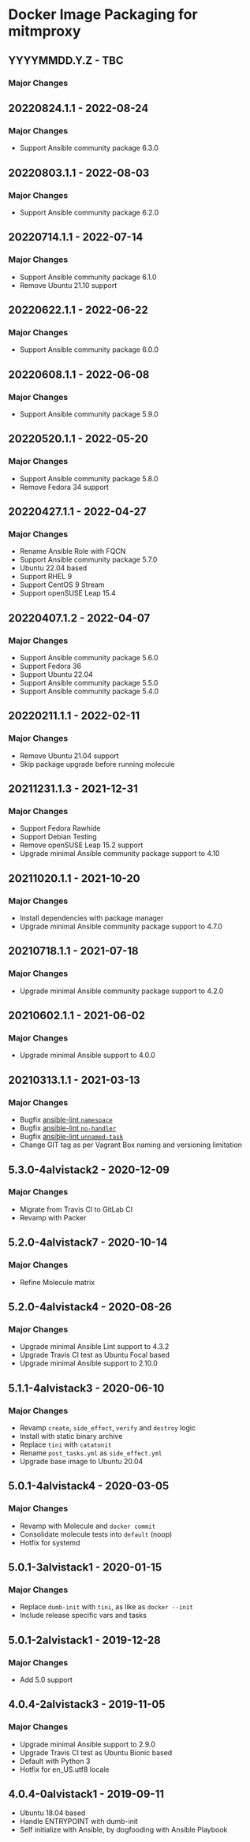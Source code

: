 # Docker Image Packaging for mitmproxy

## YYYYMMDD.Y.Z - TBC

### Major Changes

## 20220824.1.1 - 2022-08-24

### Major Changes

  - Support Ansible community package 6.3.0

## 20220803.1.1 - 2022-08-03

### Major Changes

  - Support Ansible community package 6.2.0

## 20220714.1.1 - 2022-07-14

### Major Changes

  - Support Ansible community package 6.1.0
  - Remove Ubuntu 21.10 support

## 20220622.1.1 - 2022-06-22

### Major Changes

  - Support Ansible community package 6.0.0

## 20220608.1.1 - 2022-06-08

### Major Changes

  - Support Ansible community package 5.9.0

## 20220520.1.1 - 2022-05-20

### Major Changes

  - Support Ansible community package 5.8.0
  - Remove Fedora 34 support

## 20220427.1.1 - 2022-04-27

### Major Changes

  - Rename Ansible Role with FQCN
  - Support Ansible community package 5.7.0
  - Ubuntu 22.04 based
  - Support RHEL 9
  - Support CentOS 9 Stream
  - Support openSUSE Leap 15.4

## 20220407.1.2 - 2022-04-07

### Major Changes

  - Support Ansible community package 5.6.0
  - Support Fedora 36
  - Support Ubuntu 22.04
  - Support Ansible community package 5.5.0
  - Support Ansible community package 5.4.0

## 20220211.1.1 - 2022-02-11

### Major Changes

  - Remove Ubuntu 21.04 support
  - Skip package upgrade before running molecule

## 20211231.1.3 - 2021-12-31

### Major Changes

  - Support Fedora Rawhide
  - Support Debian Testing
  - Remove openSUSE Leap 15.2 support
  - Upgrade minimal Ansible community package support to 4.10

## 20211020.1.1 - 2021-10-20

### Major Changes

  - Install dependencies with package manager
  - Upgrade minimal Ansible community package support to 4.7.0

## 20210718.1.1 - 2021-07-18

### Major Changes

  - Upgrade minimal Ansible community package support to 4.2.0

## 20210602.1.1 - 2021-06-02

### Major Changes

  - Upgrade minimal Ansible support to 4.0.0

## 20210313.1.1 - 2021-03-13

### Major Changes

  - Bugfix [ansible-lint `namespace`](https://github.com/ansible-community/ansible-lint/pull/1451)
  - Bugfix [ansible-lint `no-handler`](https://github.com/ansible-community/ansible-lint/pull/1402)
  - Bugfix [ansible-lint `unnamed-task`](https://github.com/ansible-community/ansible-lint/pull/1413)
  - Change GIT tag as per Vagrant Box naming and versioning limitation

## 5.3.0-4alvistack2 - 2020-12-09

### Major Changes

  - Migrate from Travis CI to GitLab CI
  - Revamp with Packer

## 5.2.0-4alvistack7 - 2020-10-14

### Major Changes

  - Refine Molecule matrix

## 5.2.0-4alvistack4 - 2020-08-26

### Major Changes

  - Upgrade minimal Ansible Lint support to 4.3.2
  - Upgrade Travis CI test as Ubuntu Focal based
  - Upgrade minimal Ansible support to 2.10.0

## 5.1.1-4alvistack3 - 2020-06-10

### Major Changes

  - Revamp `create`, `side_effect`, `verify` and `destroy` logic
  - Install with static binary archive
  - Replace `tini` with `catatonit`
  - Rename `post_tasks.yml` as `side_effect.yml`
  - Upgrade base image to Ubuntu 20.04

## 5.0.1-4alvistack4 - 2020-03-05

### Major Changes

  - Revamp with Molecule and `docker commit`
  - Consolidate molecule tests into `default` (noop)
  - Hotfix for systemd

## 5.0.1-3alvistack1 - 2020-01-15

### Major Changes

  - Replace `dumb-init` with `tini`, as like as `docker --init`
  - Include release specific vars and tasks

## 5.0.1-2alvistack1 - 2019-12-28

### Major Changes

  - Add 5.0 support

## 4.0.4-2alvistack3 - 2019-11-05

### Major Changes

  - Upgrade minimal Ansible support to 2.9.0
  - Upgrade Travis CI test as Ubuntu Bionic based
  - Default with Python 3
  - Hotfix for en\_US.utf8 locale

## 4.0.4-0alvistack1 - 2019-09-11

  - Ubuntu 18.04 based
  - Handle ENTRYPOINT with dumb-init
  - Self initialize with Ansible, by dogfooding with Ansible Playbook
